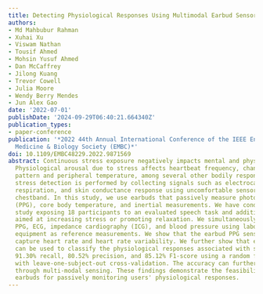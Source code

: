 ```yaml
---
title: Detecting Physiological Responses Using Multimodal Earbud Sensors
authors:
- Md Mahbubur Rahman
- Xuhai Xu
- Viswam Nathan
- Tousif Ahmed
- Mohsin Yusuf Ahmed
- Dan McCaffrey
- Jilong Kuang
- Trevor Cowell
- Julia Moore
- Wendy Berry Mendes
- Jun Alex Gao
date: '2022-07-01'
publishDate: '2024-09-29T06:40:21.664340Z'
publication_types:
- paper-conference
publication: '*2022 44th Annual International Conference of the IEEE Engineering in
  Medicine & Biology Society (EMBC)*'
doi: 10.1109/EMBC48229.2022.9871569
abstract: Continuous stress exposure negatively impacts mental and physical well-being.
  Physiological arousal due to stress affects heartbeat frequency, changes breathing
  pattern and peripheral temperature, among several other bodily responses. Traditionally
  stress detection is performed by collecting signals such as electrocardiogram (ECG),
  respiration, and skin conductance response using uncomfortable sensors such as a
  chestband. In this study, we use earbuds that passively measure photoplethysmography
  (PPG), core body temperature, and inertial measurements. We have conducted a lab
  study exposing 18 participants to an evaluated speech task and additional tasks
  aimed at increasing stress or promoting relaxation. We simultaneously collected
  PPG, ECG, impedance cardiography (ICG), and blood pressure using laboratory grade
  equipment as reference measurements. We show that the earbud PPG sensor can reliably
  capture heart rate and heart rate variability. We further show that earbud signals
  can be used to classify the physiological responses associated with stress with
  91.30% recall, 80.52% precision, and 85.12% F1-score using a random forest classifier
  with leave-one-subject-out cross-validation. The accuracy can further be improved
  through multi-modal sensing. These findings demonstrate the feasibility of using
  earbuds for passively monitoring users' physiological responses.
---
```

